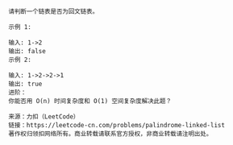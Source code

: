 
    请判断一个链表是否为回文链表。

    示例 1:

    输入: 1->2
    输出: false
    示例 2:

    输入: 1->2->2->1
    输出: true
    进阶：
    你能否用 O(n) 时间复杂度和 O(1) 空间复杂度解决此题？

    来源：力扣（LeetCode）
    链接：https://leetcode-cn.com/problems/palindrome-linked-list
    著作权归领扣网络所有。商业转载请联系官方授权，非商业转载请注明出处。
